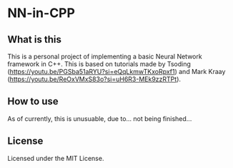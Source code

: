 # NN-in-CPP

## What is this
This is a personal project of implementing a basic Neural Network framework in C++. This is based on tutorials made by Tsoding (https://youtu.be/PGSba51aRYU?si=eQqLkmwTKxoRpxf1) and Mark Kraay (https://youtu.be/ReOxVMxS83o?si=uH6R3-MEk9zzRTPt).

## How to use
As of currently, this is unusuable, due to... not being finished...

## License
Licensed under the MIT License.

